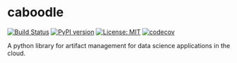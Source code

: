 # caboodle
[![Build Status](https://travis-ci.org/smk508/caboodle.svg?branch=master)](https://travis-ci.org/smk508/caboodle)
[![PyPI version](https://badge.fury.io/py/the-whole-caboodle.svg)](https://badge.fury.io/py/the-whole-caboodle)
[![License: MIT](https://img.shields.io/badge/License-MIT-yellow.svg)](https://opensource.org/licenses/MIT)
[![codecov](https://codecov.io/gh/smk508/caboodle/branch/master/graph/badge.svg)](https://codecov.io/gh/smk508/caboodle)

A python library for artifact management for data science applications in the cloud.